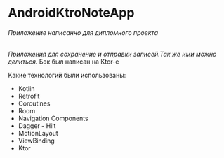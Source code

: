 # AndroidKtroNoteApp

###### Приложение написанно для дипломного проекта

*Приложения для сохранение и отправки записей.Так же ими можно делиться.* Бэк был написан на Ktor-e

Какие технологий были использованы:
- Kotlin
- Retrofit
- Coroutines 
- Room 
- Navigation Components
- Dagger - Hilt
- MotionLayout
- ViewBinding
- Ktor
